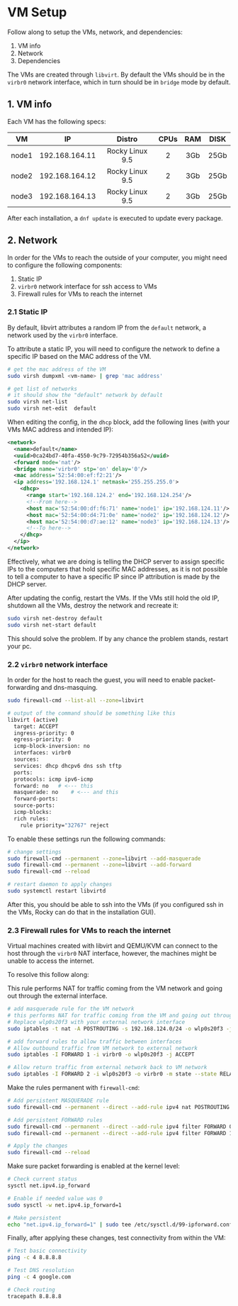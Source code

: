 # VM Setup

Follow along to setup the VMs, network, and dependencies:

1. VM info
2. Network
3. Dependencies

The VMs are created through `libvirt`.
By default the VMs should be in the `virbr0` network interface, which in turn should be in `bridge` mode by default.

## 1. VM info

Each VM has the following specs:

|  VM   |       IP       |     Distro      | CPUs  |  RAM  | DISK  |
| :---: | :------------: | :-------------: | :---: | :---: | :---: |
| node1 | 192.168.164.11 | Rocky Linux 9.5 |   2   |  3Gb  | 25Gb  |
| node2 | 192.168.164.12 | Rocky Linux 9.5 |   2   |  3Gb  | 25Gb  |
| node3 | 192.168.164.13 | Rocky Linux 9.5 |   2   |  3Gb  | 25Gb  |

After each installation, a `dnf update` is executed to update every package.

## 2. Network

In order for the VMs to reach the outside of your computer, you might need to configure the following components:

1. Static IP
2. `virbr0` network interface for ssh access to VMs
3. Firewall rules for VMs to reach the internet

### 2.1 Static IP

By default, libvirt attributes a random IP from the `default` network, a network used by the `virbr0` interface.

To attribute a static IP, you will need to configure the network to define a specific IP based on the MAC address of the VM.

```bash
# get the mac address of the VM
sudo virsh dumpxml <vm-name> | grep 'mac address'

# get list of networks
# it should show the "default" network by default
sudo virsh net-list
sudo virsh net-edit  default
```

When editing the config, in the `dhcp` block, add the following lines (with your VMs MAC address and intended IP):

```xml
<network>
  <name>default</name>
  <uuid>0ca24bd7-40fa-4550-9c79-72954b356a52</uuid>
  <forward mode='nat'/>
  <bridge name='virbr0' stp='on' delay='0'/>
  <mac address='52:54:00:ef:f2:21'/>
  <ip address='192.168.124.1' netmask='255.255.255.0'>
    <dhcp>
      <range start='192.168.124.2' end='192.168.124.254'/>
      <!--From here-->
      <host mac='52:54:00:df:f6:71' name='node1' ip='192.168.124.11'/> 
      <host mac='52:54:00:d4:71:0e' name='node2' ip='192.168.124.12'/>
      <host mac='52:54:00:d7:ae:12' name='node3' ip='192.168.124.13'/>
      <!--To here-->
    </dhcp>
  </ip>
</network>
```
Effectively, what we are doing is telling the DHCP server to assign specific IPs to the computers
that hold specific MAC addresses, as it is not possible to tell a computer to have a specific 
IP since IP attribution is made by the DHCP server.

After updating the config, restart the VMs. 
If the VMs still hold the old IP, shutdown all the VMs, destroy the network and recreate it:

```bash
sudo virsh net-destroy default
sudo virsh net-start default
```

This should solve the problem.
If by any chance the problem stands, restart your pc.

### 2.2 `virbr0` network interface

In order  for the host to reach the guest, you will need to enable packet-forwarding and dns-masquing.

```bash
sudo firewall-cmd --list-all --zone=libvirt

# output of the command should be something like this
libvirt (active)
  target: ACCEPT
  ingress-priority: 0
  egress-priority: 0
  icmp-block-inversion: no
  interfaces: virbr0
  sources: 
  services: dhcp dhcpv6 dns ssh tftp
  ports: 
  protocols: icmp ipv6-icmp
  forward: no   # <--- this
  masquerade: no    # <--- and this
  forward-ports: 
  source-ports: 
  icmp-blocks: 
  rich rules: 
    rule priority="32767" reject
```

To enable these settings run the following commands:

```bash
# change settings
sudo firewall-cmd --permanent --zone=libvirt --add-masquerade
sudo firewall-cmd --permanent --zone=libvirt --add-forward
sudo firewall-cmd --reload

# restart daemon to apply changes
sudo systemctl restart libvirtd
```

After this, you should be able to ssh into the VMs (if you configured ssh in the VMs, Rocky can do that in the installation GUI).

### 2.3 Firewall rules for VMs to reach the internet

Virtual machines created with libvirt and QEMU/KVM can connect to the host through the `virbr0` NAT interface,
however, the machines might be unable to access the internet.

To resolve this follow along:

This rule performs NAT for traffic coming from the VM network and going out through the external interface.

```bash
# add masquerade rule for the VM network
# this performs NAT for traffic coming from the VM and going out through the external interface
# Replace wlp0s20f3 with your external network interface
sudo iptables -t nat -A POSTROUTING -s 192.168.124.0/24 -o wlp0s20f3 -j MASQUERADE

# add forward rules to allow traffic between interfaces
# Allow outbound traffic from VM network to external network
sudo iptables -I FORWARD 1 -i virbr0 -o wlp0s20f3 -j ACCEPT

# Allow return traffic from external network back to VM network
sudo iptables -I FORWARD 2 -i wlp0s20f3 -o virbr0 -m state --state RELATED,ESTABLISHED -j ACCEPT
```

Make the rules permanent with `firewall-cmd`:

```bash
# Add persistent MASQUERADE rule
sudo firewall-cmd --permanent --direct --add-rule ipv4 nat POSTROUTING 0 -s 192.168.124.0/24 -o wlp0s20f3 -j MASQUERADE

# Add persistent FORWARD rules
sudo firewall-cmd --permanent --direct --add-rule ipv4 filter FORWARD 0 -i virbr0 -o wlp0s20f3 -j ACCEPT
sudo firewall-cmd --permanent --direct --add-rule ipv4 filter FORWARD 1 -i wlp0s20f3 -o virbr0 -m state --state RELATED,ESTABLISHED -j ACCEPT

# Apply the changes
sudo firewall-cmd --reload
```

Make sure packet forwarding is enabled at the kernel level:

```bash
# Check current status
sysctl net.ipv4.ip_forward

# Enable if needed value was 0
sudo sysctl -w net.ipv4.ip_forward=1

# Make persistent
echo "net.ipv4.ip_forward=1" | sudo tee /etc/sysctl.d/99-ipforward.conf
```

Finally, after applying these changes, test connectivity from within the VM:

  ```bash
  # Test basic connectivity
  ping -c 4 8.8.8.8

  # Test DNS resolution
  ping -c 4 google.com

  # Check routing
  tracepath 8.8.8.8
  ```
